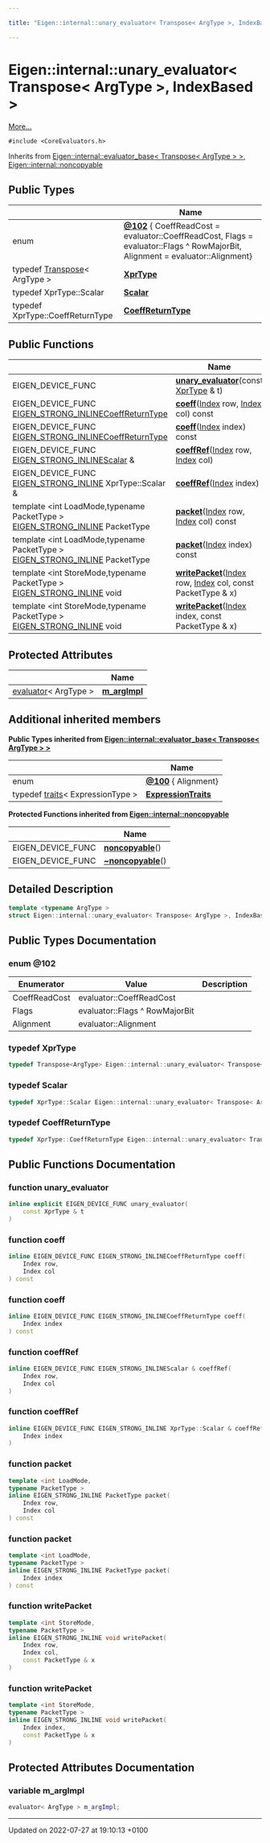```yaml
---

title: "Eigen::internal::unary_evaluator< Transpose< ArgType >, IndexBased >"

---
```


# Eigen::internal::unary_evaluator< Transpose< ArgType >, IndexBased >



 [More...](#detailed-description)


`#include <CoreEvaluators.h>`

Inherits from [Eigen::internal::evaluator_base< Transpose< ArgType > >](http://example.org/classes/structeigen_1_1internal_1_1evaluator__base/), [Eigen::internal::noncopyable](http://example.org/classes/classeigen_1_1internal_1_1noncopyable/)

## Public Types

|                | Name           |
| -------------- | -------------- |
| enum| **[@102](http://example.org/classes/structeigen_1_1internal_1_1unary__evaluator_3_01transpose_3_01argtype_01_4_00_01indexbased_01_4/#enum-@102)** { CoeffReadCost = evaluator<ArgType>::CoeffReadCost, Flags = evaluator<ArgType>::Flags ^ RowMajorBit, Alignment = evaluator<ArgType>::Alignment} |
| typedef <a href="http://example.org/classes/classeigen_1_1transpose/">Transpose</a>< ArgType > | **[XprType](http://example.org/classes/structeigen_1_1internal_1_1unary__evaluator_3_01transpose_3_01argtype_01_4_00_01indexbased_01_4/#typedef-xprtype)**  |
| typedef XprType::Scalar | **[Scalar](http://example.org/classes/structeigen_1_1internal_1_1unary__evaluator_3_01transpose_3_01argtype_01_4_00_01indexbased_01_4/#typedef-scalar)**  |
| typedef XprType::CoeffReturnType | **[CoeffReturnType](http://example.org/classes/structeigen_1_1internal_1_1unary__evaluator_3_01transpose_3_01argtype_01_4_00_01indexbased_01_4/#typedef-coeffreturntype)**  |

## Public Functions

|                | Name           |
| -------------- | -------------- |
| EIGEN_DEVICE_FUNC | **[unary_evaluator](http://example.org/classes/structeigen_1_1internal_1_1unary__evaluator_3_01transpose_3_01argtype_01_4_00_01indexbased_01_4/#function-unary-evaluator)**(const <a href="http://example.org/classes/structeigen_1_1internal_1_1unary__evaluator_3_01transpose_3_01argtype_01_4_00_01indexbased_01_4/#typedef-xprtype">XprType</a> & t) |
| EIGEN_DEVICE_FUNC <a href="http://example.org/files/macros_8h/#define-eigen-strong-inline">EIGEN_STRONG_INLINE</a><a href="http://example.org/classes/structeigen_1_1internal_1_1unary__evaluator_3_01transpose_3_01argtype_01_4_00_01indexbased_01_4/#typedef-coeffreturntype">CoeffReturnType</a> | **[coeff](http://example.org/classes/structeigen_1_1internal_1_1unary__evaluator_3_01transpose_3_01argtype_01_4_00_01indexbased_01_4/#function-coeff)**(<a href="http://example.org/namespaces/namespaceeigen/#typedef-index">Index</a> row, <a href="http://example.org/namespaces/namespaceeigen/#typedef-index">Index</a> col) const |
| EIGEN_DEVICE_FUNC <a href="http://example.org/files/macros_8h/#define-eigen-strong-inline">EIGEN_STRONG_INLINE</a><a href="http://example.org/classes/structeigen_1_1internal_1_1unary__evaluator_3_01transpose_3_01argtype_01_4_00_01indexbased_01_4/#typedef-coeffreturntype">CoeffReturnType</a> | **[coeff](http://example.org/classes/structeigen_1_1internal_1_1unary__evaluator_3_01transpose_3_01argtype_01_4_00_01indexbased_01_4/#function-coeff)**(<a href="http://example.org/namespaces/namespaceeigen/#typedef-index">Index</a> index) const |
| EIGEN_DEVICE_FUNC <a href="http://example.org/files/macros_8h/#define-eigen-strong-inline">EIGEN_STRONG_INLINE</a><a href="http://example.org/classes/structeigen_1_1internal_1_1unary__evaluator_3_01transpose_3_01argtype_01_4_00_01indexbased_01_4/#typedef-scalar">Scalar</a> & | **[coeffRef](http://example.org/classes/structeigen_1_1internal_1_1unary__evaluator_3_01transpose_3_01argtype_01_4_00_01indexbased_01_4/#function-coeffref)**(<a href="http://example.org/namespaces/namespaceeigen/#typedef-index">Index</a> row, <a href="http://example.org/namespaces/namespaceeigen/#typedef-index">Index</a> col) |
| EIGEN_DEVICE_FUNC <a href="http://example.org/files/macros_8h/#define-eigen-strong-inline">EIGEN_STRONG_INLINE</a> XprType::Scalar & | **[coeffRef](http://example.org/classes/structeigen_1_1internal_1_1unary__evaluator_3_01transpose_3_01argtype_01_4_00_01indexbased_01_4/#function-coeffref)**(<a href="http://example.org/namespaces/namespaceeigen/#typedef-index">Index</a> index) |
| template <int LoadMode,typename PacketType \> <br><a href="http://example.org/files/macros_8h/#define-eigen-strong-inline">EIGEN_STRONG_INLINE</a> PacketType | **[packet](http://example.org/classes/structeigen_1_1internal_1_1unary__evaluator_3_01transpose_3_01argtype_01_4_00_01indexbased_01_4/#function-packet)**(<a href="http://example.org/namespaces/namespaceeigen/#typedef-index">Index</a> row, <a href="http://example.org/namespaces/namespaceeigen/#typedef-index">Index</a> col) const |
| template <int LoadMode,typename PacketType \> <br><a href="http://example.org/files/macros_8h/#define-eigen-strong-inline">EIGEN_STRONG_INLINE</a> PacketType | **[packet](http://example.org/classes/structeigen_1_1internal_1_1unary__evaluator_3_01transpose_3_01argtype_01_4_00_01indexbased_01_4/#function-packet)**(<a href="http://example.org/namespaces/namespaceeigen/#typedef-index">Index</a> index) const |
| template <int StoreMode,typename PacketType \> <br><a href="http://example.org/files/macros_8h/#define-eigen-strong-inline">EIGEN_STRONG_INLINE</a> void | **[writePacket](http://example.org/classes/structeigen_1_1internal_1_1unary__evaluator_3_01transpose_3_01argtype_01_4_00_01indexbased_01_4/#function-writepacket)**(<a href="http://example.org/namespaces/namespaceeigen/#typedef-index">Index</a> row, <a href="http://example.org/namespaces/namespaceeigen/#typedef-index">Index</a> col, const PacketType & x) |
| template <int StoreMode,typename PacketType \> <br><a href="http://example.org/files/macros_8h/#define-eigen-strong-inline">EIGEN_STRONG_INLINE</a> void | **[writePacket](http://example.org/classes/structeigen_1_1internal_1_1unary__evaluator_3_01transpose_3_01argtype_01_4_00_01indexbased_01_4/#function-writepacket)**(<a href="http://example.org/namespaces/namespaceeigen/#typedef-index">Index</a> index, const PacketType & x) |

## Protected Attributes

|                | Name           |
| -------------- | -------------- |
| <a href="http://example.org/classes/structeigen_1_1internal_1_1evaluator/">evaluator</a>< ArgType > | **[m_argImpl](http://example.org/classes/structeigen_1_1internal_1_1unary__evaluator_3_01transpose_3_01argtype_01_4_00_01indexbased_01_4/#variable-m-argimpl)**  |

## Additional inherited members

**Public Types inherited from [Eigen::internal::evaluator_base< Transpose< ArgType > >](http://example.org/classes/structeigen_1_1internal_1_1evaluator__base/)**

|                | Name           |
| -------------- | -------------- |
| enum| **[@100](http://example.org/classes/structeigen_1_1internal_1_1evaluator__base/#enum-@100)** { Alignment} |
| typedef <a href="http://example.org/classes/structeigen_1_1internal_1_1traits/">traits</a>< ExpressionType > | **[ExpressionTraits](http://example.org/classes/structeigen_1_1internal_1_1evaluator__base/#typedef-expressiontraits)**  |

**Protected Functions inherited from [Eigen::internal::noncopyable](http://example.org/classes/classeigen_1_1internal_1_1noncopyable/)**

|                | Name           |
| -------------- | -------------- |
| EIGEN_DEVICE_FUNC | **[noncopyable](http://example.org/classes/classeigen_1_1internal_1_1noncopyable/#function-noncopyable)**() |
| EIGEN_DEVICE_FUNC | **[~noncopyable](http://example.org/classes/classeigen_1_1internal_1_1noncopyable/#function-~noncopyable)**() |


## Detailed Description

```cpp
template <typename ArgType >
struct Eigen::internal::unary_evaluator< Transpose< ArgType >, IndexBased >;
```

## Public Types Documentation

### enum @102

| Enumerator | Value | Description |
| ---------- | ----- | ----------- |
| CoeffReadCost | evaluator<ArgType>::CoeffReadCost|   |
| Flags | evaluator<ArgType>::Flags ^ RowMajorBit|   |
| Alignment | evaluator<ArgType>::Alignment|   |




### typedef XprType

```cpp
typedef Transpose<ArgType> Eigen::internal::unary_evaluator< Transpose< ArgType >, IndexBased >::XprType;
```


### typedef Scalar

```cpp
typedef XprType::Scalar Eigen::internal::unary_evaluator< Transpose< ArgType >, IndexBased >::Scalar;
```


### typedef CoeffReturnType

```cpp
typedef XprType::CoeffReturnType Eigen::internal::unary_evaluator< Transpose< ArgType >, IndexBased >::CoeffReturnType;
```


## Public Functions Documentation

### function unary_evaluator

```cpp
inline explicit EIGEN_DEVICE_FUNC unary_evaluator(
    const XprType & t
)
```


### function coeff

```cpp
inline EIGEN_DEVICE_FUNC EIGEN_STRONG_INLINECoeffReturnType coeff(
    Index row,
    Index col
) const
```


### function coeff

```cpp
inline EIGEN_DEVICE_FUNC EIGEN_STRONG_INLINECoeffReturnType coeff(
    Index index
) const
```


### function coeffRef

```cpp
inline EIGEN_DEVICE_FUNC EIGEN_STRONG_INLINEScalar & coeffRef(
    Index row,
    Index col
)
```


### function coeffRef

```cpp
inline EIGEN_DEVICE_FUNC EIGEN_STRONG_INLINE XprType::Scalar & coeffRef(
    Index index
)
```


### function packet

```cpp
template <int LoadMode,
typename PacketType >
inline EIGEN_STRONG_INLINE PacketType packet(
    Index row,
    Index col
) const
```


### function packet

```cpp
template <int LoadMode,
typename PacketType >
inline EIGEN_STRONG_INLINE PacketType packet(
    Index index
) const
```


### function writePacket

```cpp
template <int StoreMode,
typename PacketType >
inline EIGEN_STRONG_INLINE void writePacket(
    Index row,
    Index col,
    const PacketType & x
)
```


### function writePacket

```cpp
template <int StoreMode,
typename PacketType >
inline EIGEN_STRONG_INLINE void writePacket(
    Index index,
    const PacketType & x
)
```


## Protected Attributes Documentation

### variable m_argImpl

```cpp
evaluator< ArgType > m_argImpl;
```


-------------------------------

Updated on 2022-07-27 at 19:10:13 +0100